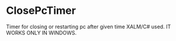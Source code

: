 # ClosePcTimer
Timer for closing or restarting pc after given time
XALM/C# used.
IT WORKS ONLY IN WINDOWS.
